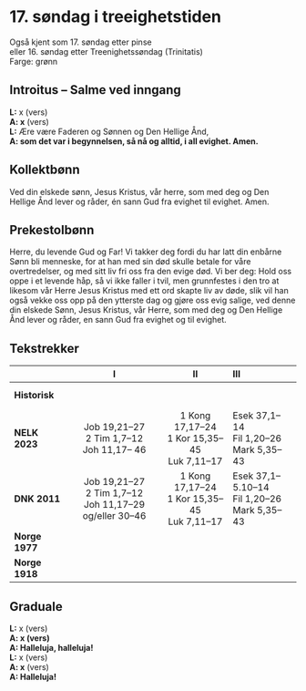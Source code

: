 # 17. søndag i treeighetstiden

Også kjent som 17. søndag etter pinse  
eller 16. søndag etter Treenighetssøndag (Trinitatis)  
Farge: grønn  

## Introitus – Salme ved inngang

**L:** x (vers)  
**A: x** (vers)  
**L:** Ære være Faderen og Sønnen og Den Hellige Ånd,  
**A: som det var i begynnelsen, så nå og alltid, i all evighet. Amen.**  

## Kollektbønn

Ved din elskede sønn, Jesus Kristus, vår herre, som med deg og Den Hellige Ånd lever og råder, én sann Gud fra evighet til evighet. Amen.

## Prekestolbønn

Herre, du levende Gud og Far! Vi takker deg fordi du har latt din enbårne Sønn bli menneske, for at han med sin død skulle betale for våre overtredelser, og med sitt liv fri oss fra den evige død. Vi ber deg: Hold oss oppe i et levende håp, så vi ikke faller i tvil, men grunnfestes i den tro at likesom vår Herre Jesus Kristus med ett ord skapte liv av døde, slik vil han også vekke oss opp på den ytterste dag og gjøre oss evig salige, ved denne din elskede Sønn, Jesus Kristus, vår Herre, som med deg og Den Hellige Ånd lever og råder, en sann Gud fra evighet og til evighet.


## Tekstrekker

|  | **I** | **II** | **III** |
|:---|:---:|:---:|:---|
|**Historisk**| <br> <br> | <br> <br> | <br> <br> |
|**NELK 2023**|Job 19,21–27<br>2 Tim 1,7–12<br>Joh 11,17– 46|1 Kong 17,17–24<br>1 Kor 15,35–45<br>Luk 7,11–17|Esek 37,1–14 <br>Fil 1,20–26<br>Mark 5,35–43|
|**DNK 2011**|Job 19,21–27<br>2 Tim 1,7–12<br>Joh 11,17–29 og/eller 30–46|1 Kong 17,17–24<br>1 Kor 15,35–45<br>Luk 7,11–17|Esek 37,1–5.10–14<br>Fil 1,20–26<br>Mark 5,35–43|
|**Norge 1977**| <br> <br> | <br> <br> | <br> <br> |
|**Norge 1918**| <br> <br> | <br> <br> | <br> <br> |

## Graduale

**L:** x (vers)  
**A: x (vers)**  
**A: Halleluja, halleluja!**  
**L:** x (vers)  
**A: x** (vers)  
**A: Halleluja!**  